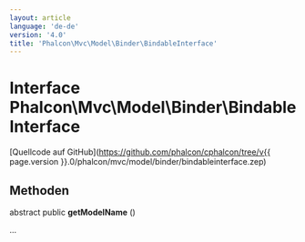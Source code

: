 ```yaml
---
layout: article
language: 'de-de'
version: '4.0'
title: 'Phalcon\Mvc\Model\Binder\BindableInterface'
---
```

# Interface **Phalcon\Mvc\Model\Binder\BindableInterface**

[Quellcode auf GitHub](https://github.com/phalcon/cphalcon/tree/v{{ page.version }}.0/phalcon/mvc/model/binder/bindableinterface.zep)

## Methoden

abstract public **getModelName** ()

...